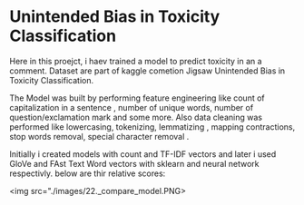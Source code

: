 # Unintended Bias in Toxicity Classification

Here in this proejct, i haev trained a model to predict toxicity in an a comment. Dataset are part of kaggle cometion Jigsaw Unintended Bias in Toxicity Classification. 

The Model was built by performing feature engineering like count of capitalization in a sentence , number of unique words, number of question/exclamation mark and some more. Also data cleaning was performed like lowercasing, tokenizing, lemmatizing , mapping contractions, stop words removal, special character removal .

Initially i created models with count and TF-IDF vectors and later i used GloVe and FAst Text Word vectors with sklearn and neural network respectivly. below are thir relative scores:

<img src="./images/22._compare_model.PNG>

